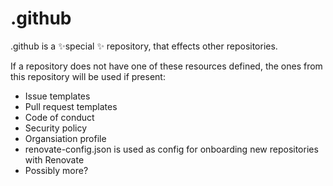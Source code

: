 # .github
.github is a ✨special ✨ repository, that effects other repositories.

If a repository does not have one of these resources defined, the ones from this repository will be used if present:
* Issue templates
* Pull request templates
* Code of conduct
* Security policy
* Organsiation profile
* renovate-config.json is used as config for onboarding new repositories with Renovate
* Possibly more?
